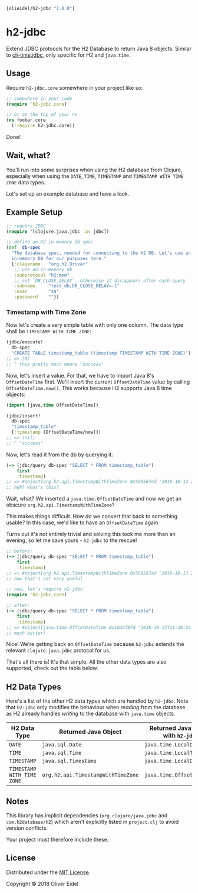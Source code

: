 ``` clojure
[olieidel/h2-jdbc "1.0.0"]
```

# h2-jdbc

Extend JDBC protocols for the H2 Database to return Java 8
objects. Similar to [clj-time.jdbc], only specific for H2 and
`java.time`.

## Usage

Require `h2-jdbc.core` somewhere in your project like so:

``` clojure
;; somewhere in your code
(require 'h2-jdbc.core)

;; or at the top of your ns
(ns foobar.core
  (:require h2-jdbc.core))
```

Done!

## Wait, what?

You'll run into some surprises when using the H2 database from
Clojure, especially when using the `DATE`, `TIME`, `TIMESTAMP` and
`TIMESTAMP WITH TIME ZONE` data types.

Let's set up an example database and have a look.

## Example Setup

``` clojure
;; require JDBC
(require '[clojure.java.jdbc :as jdbc])

;; define an H2 in-memory db spec
(def  db-spec
  "The database spec, needed for connecting to the H2 DB. Let's use an
  in-memory DB for our purposes here."
  {:classname   "org.h2.Driver"
   ;; use an in-memory db
   :subprotocol "h2:mem"
   ;; set `DB_CLOSE_DELAY`, otherwise it disappears after each query
   :subname     "test_db;DB_CLOSE_DELAY=-1"
   :user        "sa"
   :password    ""})
```

### Timestamp with Time Zone

Now let's create a very simple table with only one column. The data
type shall be `TIMESTAMP WITH TIME ZONE`:

``` clojure
(jdbc/execute!
  db-spec
  "CREATE TABLE timestamp_table (timestamp TIMESTAMP WITH TIME ZONE)")
;; => [0]
;; ^ this pretty much means "success"
```

Now, let's insert a value. For that, we have to import Java 8's
`OffsetDateTime` first. We'll insert the current `OffsetDateTime`
value by calling `OffsetDateTime.now()`. This works because H2
supports Java 8 time objects:

``` clojure
(import [java.time OffsetDateTime])

(jdbc/insert!
  db-spec
  "timestamp_table"
  {:timestamp (OffsetDateTime/now)})
;; => (nil)
;; ^ "success"
```

Now, let's read it from the db by querying it:

``` clojure
(-> (jdbc/query db-spec "SELECT * FROM timestamp_table")
    first
    :timestamp)
;; => #object[org.h2.api.TimestampWithTimeZone 0x569567ed "2018-10-13 21:28:54.401+02"]
;; huh? what's this?
```

Wait, what? We inserted a `java.time.OffsetDateTime` and now we get an
obscure `org.h2.api.TimestampWithTimeZone`?

This makes things difficult. How do we convert that back to something
usable? In this case, we'd like to have an `OffsetDateTime` again.

Turns out it's not entirely trivial and solving this took me more than
an evening, so let me save yours - `h2-jdbc` to the rescue!

``` clojure
;; before:
(-> (jdbc/query db-spec "SELECT * FROM timestamp_table")
    first
    :timestamp)
;; => #object[org.h2.api.TimestampWithTimeZone 0x569567ed "2018-10-13 21:28:54.401+02"]
;; now that's not very useful

;; now, let's require h2-jdbc:
(require 'h2-jdbc.core)

;; after:
(-> (jdbc/query db-spec "SELECT * FROM timestamp_table")
    first
    :timestamp)
;; => #object[java.time.OffsetDateTime 0x10abf87d "2018-10-13T21:28:54.401+02:00"]
;; much better!
```

Nice! We're getting back an `OffsetDateTime` because `h2-jdbc` extends
the relevant `clojure.java.jdbc` protocol for us.

That's all there is! It's that simple. All the other data types are
also supported, check out the table below.

## H2 Data Types

Here's a list of the other H2 data types which are handled by
`h2-jdbc`. Note that `h2-jdbc` only modifies the behaviour when
*reading* from the database as H2 already handles *writing* to the
database with `java.time` objects.

| H2 Data Type | Returned Java Object | Returned Java Object with `h2-jdbc` |
| ------------ | -------------------- | ----------------------------------- |
| `DATE`       | `java.sql.Date`      | `java.time.LocalDate`               |
| `TIME`       | `java.sql.Time`      | `java.time.LocalTime`               |
| `TIMESTAMP`  | `java.sql.Timestamp` | `java.time.LocalDateTime`           |
| `TIMESTAMP WITH TIME ZONE` |`org.h2.api.TimestampWithTimeZone` | `java.time.OffsetDateTime` |

## Notes

This library has implicit dependencies (`org.clojure/java.jdbc` and
`com.h2database/h2`) which aren't explicitly listed in `project.clj`
to avoid version conflicts.

Your project must therefore include these.

## License

Distributed under the [MIT License].

Copyright © 2018 Oliver Eidel


<!-- Links -->

[clj-time.jdbc]: https://github.com/clj-time/clj-time/blob/master/src/clj_time/jdbc.clj
[MIT license]: https://raw.githubusercontent.com/olieidel/h2-jdbc/master/LICENSE
